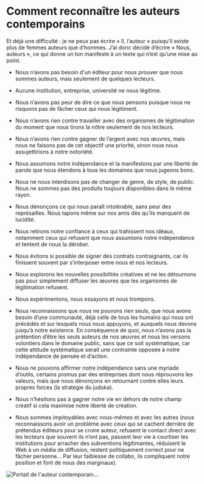 # Comment reconnaître les auteurs contemporains

Et déjà une difficulté : je ne peux pas écrire « Il, l’auteur » puisqu’il existe plus de femmes auteurs que d’hommes. J’ai donc décidé d’écrire « Nous, auteurs », ce qui donne un ton manifeste à un texte qui n’est qu’une mise au point.<span id="more-43940"></span>

- Nous n’avons pas besoin d'un éditeur pour nous prouver que nous sommes auteurs, mais seulement de quelques lecteurs.

- Aucune institution, entreprise, université ne nous légitime.

- Nous n’avons pas peur de dire ce que nous pensons puisque nous ne risquons pas de fâcher ceux qui nous légitiment.

- Nous n’avons rien contre travailler avec des organismes de légitimation du moment que nous tirons la nôtre seulement de nos lecteurs.

- Nous n’avons rien contre gagner de l’argent avec nos œuvres, mais nous ne faisons pas de cet objectif une priorité, sinon nous nous assujettirions à notre notoriété.

- Nous assumons notre indépendance et la manifestons par une liberté de parole que nous étendons à tous les domaines que nous jugeons bons.

- Nous ne nous interdisons pas de changer de genre, de style, de public. Nous ne sommes pas des produits toujours disponibles dans le même rayon.

- Nous dénonçons ce qui nous paraît intolérable, sans peur des représailles. Nous tapons même sur nos amis dès qu’ils manquent de lucidité.

- Nous retirons notre confiance à ceux qui trahissent nos idéaux, notamment ceux qui refusent que nous assumions notre indépendance et tentent de nous la dérober.

- Nous évitons si possible de signer des contrats contraignants, car ils finissent souvent par s’interposer entre nous et nos lecteurs.

- Nous explorons les nouvelles possibilités créatives et ne les détournons pas pour simplement diffuser les œuvres que les organismes de légitimation refusent.

- Nous expérimentons, nous essayons et nous trompons.

- Nous reconnaissons que nous ne pouvons rien seuls, que nous avons besoin d’une communauté, déjà celle de tous les humains qui nous ont précédés et sur lesquels nous nous appuyons, et auxquels nous devons jusqu’à notre existence. En conséquence de quoi, nous n’avons pas la prétention d’être les seuls auteurs de nos œuvres et nous les versons volontiers dans le domaine public, sans que ce soit systématique, car cette attitude systématique serait une contrainte opposée à notre indépendance de pensée et d’action.

- Nous ne pouvons affirmer notre indépendance sans une myriade d’outils, certains promus par des entreprises dont nous réprouvons les valeurs, mais que nous dénonçons en retournant contre elles leurs propres forces (la stratégie du judoka).

- Nous n’hésitons pas à gagner notre vie en dehors de notre champ créatif si cela maximise notre liberté de création.

- Nous sommes impitoyables avec nous-mêmes et avec les autres (nous reconnaissons avoir un problème avec ceux qui se cachent derrière de prétendus éditeurs pour se croire auteur, refusent le contact direct avec les lecteurs que souvent ils n’ont pas, passent leur vie à courtiser les institutions pour arracher des subventions légitimantes, réduisent le Web à un média de diffusion, restent politiquement correct pour ne fâcher personne… Par leur faiblesse de collabo, ils compliquent notre position et font de nous des marginaux).

![Portait de l'auteur contemporain…](https://tcrouzet.com/images_tc/2016/03/qx6.jpg)